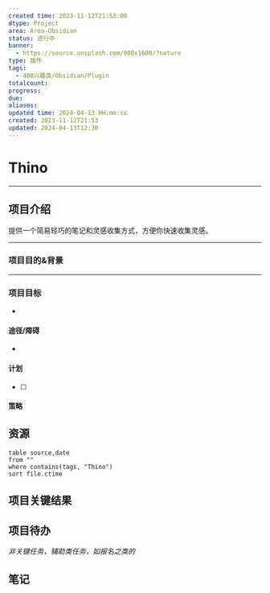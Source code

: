 ```yaml
---
created time: 2023-11-12T21:53:00
dtype: Project
area: Area-Obsidian
status: 进行中
banner:
  - https://source.unsplash.com/900x1600/?nature
type: 插件
tags:
  - 400兴趣类/Obsidian/Plugin
totalcount: 
progress: 
due: 
aliases: 
updated time: 2024-04-13 HH:mm:ss
created: 2023-11-12T21:53
updated: 2024-04-13T12:30
---
```

# Thino

---
## 项目介绍
提供一个简易轻巧的笔记和灵感收集方式，方便你快速收集灵感。

---
### 项目目的&背景


---
### 项目目标
- 

#### 途径/障碍
- 
 
#### 计划
- [ ] 

#### 策略


## 资源
```dataview
table source,date
from ""   
where contains(tags, "Thino")
sort file.ctime
```

## 项目关键结果


## 项目待办

*非关键任务，辅助类任务，如报名之类的*


## 笔记
